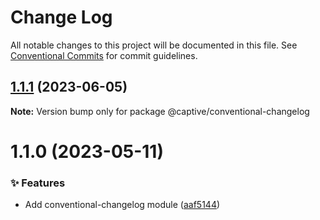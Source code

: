 # Change Log

All notable changes to this project will be documented in this file.
See [Conventional Commits](https://conventionalcommits.org) for commit guidelines.

## [1.1.1](https://github.com/Captive-Studio/es-project-config/compare/@captive/conventional-changelog@1.1.0...@captive/conventional-changelog@1.1.1) (2023-06-05)

**Note:** Version bump only for package @captive/conventional-changelog

# 1.1.0 (2023-05-11)

### ✨ Features

- Add conventional-changelog module ([aaf5144](https://github.com/Captive-Studio/es-project-config/commit/aaf5144))
